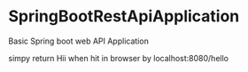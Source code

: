 # SpringBootRestApiApplication
Basic Spring boot web API Application

simpy return Hii when hit in browser by localhost:8080/hello
